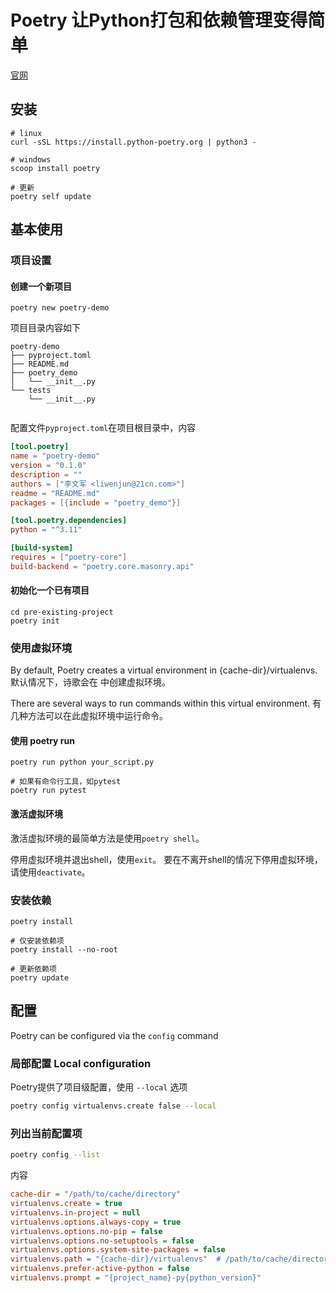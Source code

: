 # Poetry 让Python打包和依赖管理变得简单

[官网](https://python-poetry.org/)

## 安装

```shell
# linux
curl -sSL https://install.python-poetry.org | python3 -

# windows
scoop install poetry

# 更新
poetry self update
```



## 基本使用

### 项目设置

#### 创建一个新项目

```shell
poetry new poetry-demo
```

项目目录内容如下

```
poetry-demo
├── pyproject.toml
├── README.md
├── poetry_demo
│   └── __init__.py
└── tests
    └── __init__.py
	
```

配置文件`pyproject.toml`在项目根目录中，内容

```toml
[tool.poetry]
name = "poetry-demo"
version = "0.1.0"
description = ""
authors = ["李文军 <liwenjun@21cn.com>"]
readme = "README.md"
packages = [{include = "poetry_demo"}]

[tool.poetry.dependencies]
python = "^3.11"

[build-system]
requires = ["poetry-core"]
build-backend = "poetry.core.masonry.api"
```

#### 初始化一个已有项目

```shell
cd pre-existing-project
poetry init
```

### 使用虚拟环境

By default, Poetry creates a virtual environment in {cache-dir}/virtualenvs. 
默认情况下，诗歌会在 中创建虚拟环境。

There are several ways to run commands within this virtual environment.
有几种方法可以在此虚拟环境中运行命令。


#### 使用 poetry run

```shell
poetry run python your_script.py

# 如果有命令行工具，如pytest
poetry run pytest
```

#### 激活虚拟环境

激活虚拟环境的最简单方法是使用`poetry shell`。

停用虚拟环境并退出shell，使用`exit`。 要在不离开shell的情况下停用虚拟环境，请使用`deactivate`。


### 安装依赖

```shell
poetry install

# 仅安装依赖项
poetry install --no-root

# 更新依赖项
poetry update
```



## 配置

Poetry can be configured via the `config` command

### 局部配置 Local configuration

Poetry提供了项目级配置，使用 `--local` 选项

```bash
poetry config virtualenvs.create false --local
```

### 列出当前配置项

```bash
poetry config --list
```

内容

```ini
cache-dir = "/path/to/cache/directory"
virtualenvs.create = true
virtualenvs.in-project = null
virtualenvs.options.always-copy = true
virtualenvs.options.no-pip = false
virtualenvs.options.no-setuptools = false
virtualenvs.options.system-site-packages = false
virtualenvs.path = "{cache-dir}/virtualenvs"  # /path/to/cache/directory/virtualenvs
virtualenvs.prefer-active-python = false
virtualenvs.prompt = "{project_name}-py{python_version}"
```
